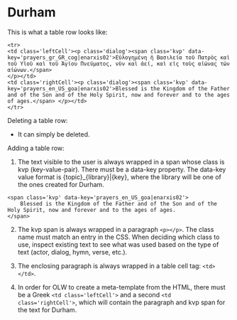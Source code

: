# Durham 

This is what a table row looks like:

```
<tr>
<td class='leftCell'><p class='dialog'><span class='kvp' data-key='prayers_gr_GR_cog|enarxis02'>Εὐλογημένη ἡ Βασιλεία τοῦ Πατρὸς καὶ τοῦ Υἱοῦ καὶ τοῦ Ἁγίου Πνεύματος, νῦν καὶ ἀεί, καὶ εἰς τοὺς αἰῶνας τῶν αἰώνων.</span>
</p></td>
<td class='rightCell'><p class='dialog'><span class='kvp' data-key='prayers_en_US_goa|enarxis02'>Blessed is the Kingdom of the Father and of the Son and of the Holy Spirit, now and forever and to the ages of ages.</span> </p></td>
</tr>
```

Deleting a table row:

- It can simply be deleted. 

Adding a table row:

1. The text visible to the user is always wrapped in a span whose class is kvp (key-value-pair).  There must be a data-key property. The data-key value format is {topic}_{library}|{key}, where the library will be one of the ones created for Durham.  

```
<span class='kvp' data-key='prayers_en_US_goa|enarxis02'>
    Blessed is the Kingdom of the Father and of the Son and of the Holy Spirit, now and forever and to the ages of ages.
</span>
```

2. The kvp span is always wrapped in a paragraph ```<p></p>```.  The class name must match an entry in the CSS.  When deciding which class to use, inspect existing text to see what was used based on the type of text (actor, dialog, hymn, verse, etc.).

3. The enclosing paragraph is always wrapped in a table cell tag: ```<td></td>```.   

4. In order for OLW to create a meta-template from the HTML, there must be a Greek ```<td class='leftCell'>``` and a second ```<td class='rightCell'>```, which will contain the paragraph and kvp span for the text for Durham.

